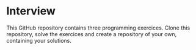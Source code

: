 # Interview

This GitHub repository contains three programming exercices. Clone this repository, solve the exercices and create a repository of your own, containing your solutions.
